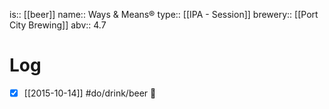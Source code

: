 is:: [[beer]]
name:: Ways & Means®
type:: [[IPA - Session]]
brewery:: [[Port City Brewing]]
abv:: 4.7

# Log
- [x] [[2015-10-14]] #do/drink/beer 🤞
